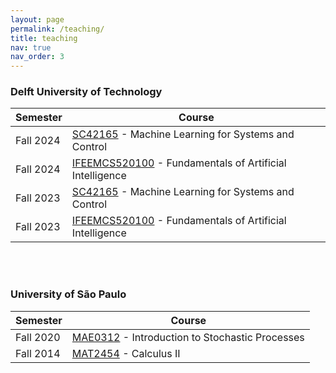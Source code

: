 ```yaml
---
layout: page
permalink: /teaching/
title: teaching
nav: true
nav_order: 3
---
```


<h3>Delft University of Technology</h3>

| Semester | Course |
| ----------- | ----------- |
| Fall 2024 | [SC42165](https://www.studyguide.tudelft.nl/a101_displayCourse.do?course_id=66972) - Machine Learning for Systems and Control |
| Fall 2024 | [IFEEMCS520100](https://studyguide.tudelft.nl/a101_displayCourse.do?course_id=70627) - Fundamentals of Artificial Intelligence |
| Fall 2023 | [SC42165](https://www.studyguide.tudelft.nl/a101_displayCourse.do?course_id=66972) - Machine Learning for Systems and Control |
| Fall 2023 | [IFEEMCS520100](https://studyguide.tudelft.nl/a101_displayCourse.do?course_id=70627) - Fundamentals of Artificial Intelligence |

<br/><br/>

<h3>University of São Paulo</h3>

| Semester | Course |
| ----------- | ----------- |
| Fall 2020 | [MAE0312](https://uspdigital.usp.br/jupiterweb/obterDisciplina?sgldis=MAE0312&codcur=45062&codhab=0) - Introduction to Stochastic Processes |
| Fall 2014 | [MAT2454](https://uspdigital.usp.br/jupiterweb/obterDisciplina?sgldis=MAT2454) - Calculus II |
